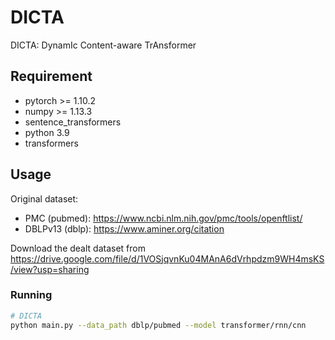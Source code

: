 # DICTA
DICTA: DynamIc Content-aware TrAnsformer 


## Requirement

* pytorch >= 1.10.2
* numpy >= 1.13.3
* sentence_transformers
* python 3.9
* transformers


## Usage
Original dataset:
* PMC (pubmed): https://www.ncbi.nlm.nih.gov/pmc/tools/openftlist/
* DBLPv13 (dblp): https://www.aminer.org/citation

Download the dealt dataset from https://drive.google.com/file/d/1VOSjqvnKu04MAnA6dVrhpdzm9WH4msKS/view?usp=sharing


### Running
```sh
# DICTA
python main.py --data_path dblp/pubmed --model transformer/rnn/cnn
```

